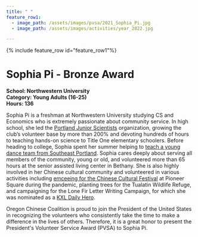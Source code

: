 ```yaml
---
title: " "
feature_row1:
  - image_path: /assets/images/pvsa/2021_Sophia_Pi.jpg
  - image_path: /assets/images/activities/year_2022.jpg

---
```


{% include feature_row id="feature_row1"%}

# Sophia Pi - Bronze Award

**School: Northwestern University**  
**Category: Young Adults (16-25)**  
**Hours: 136**  

Sophia Pi is a freshman at Northwestern University studying CS and Economics who is extremely passionate about community service. In high school, she led the [Portland Junior Scientists](https://sites.google.com/jesuitmail.org/jesuitclubs/clubs/portland-junior-scientist) organization, growing the club’s volunteer base by more than 200% and devoting hundreds of hours to teaching hands-on science to Title One elementary schoolers. Before heading to college, Sophia spent her summer helping to [teach a young dance team from Southeast Portland](https://pdxchinese.org/se_dance_class_07092022/). Sophia cares deeply about serving all members of the community, young or old, and volunteered more than 65 hours at the senior assisted living center in Bethany. She is also highly involved in her Chinese cultural community and volunteered in various activities including [emceeing for the Chinese Cultural Festival](https://pdxchinese.org/chinesefestival/chinesefestival_2021/) at Pioneer Square during the pandemic, planting trees for the Tualatin Wildlife Refuge, and campaigning for the Lone Fir Letter Writing Campaign, for which she was nominated as a [KXL Daily Hero](https://content.libsyn.com/p/1/1/7/117cfa32f1e40847/HERO_041421.mp3?c_id=100860863&cs_id=100860863&response-content-type=audio%2Fmpeg&Expires=1672374704&Signature=C8gG9KoMx~ivcTbXC4glW2rJySj52cy8Ogi0XilBa0nYYBg~W37ixOUhoLqeLY~dDdbxb4i1UlrWbFoEr~0dVqw~~tpRWQMdAi1XAtiBZZoMI6ywEp8lRMLcc7RQal5LRgUEr-z4zQS8XPXqyegZrX7riSpWmdDWosbQgKtH-3mCtsn1zOvSjQt8uCvUVXq27WVpNMBY-Kx7xc731nmqBZl7LANXJIDb0ee0gm8gMCE4Dq308PJhIiwSeXOVWgJXnzwZnlesbx3W0HrpPhqX8FUuYxrZDS672tMmV27Yrjv5R~DZBTTzUNtnXkX~8QyBkGLG2~3dqCYD7JbUQZIeSQ__&Key-Pair-Id=K1YS7LZGUP96OI).

Oregon Chinese Coalition is proud to join the President of the United States in recognizing the volunteers who consistently take the time to make a difference in the lives of others. Therefore, it is a great honor to present the President's Volunteer Service Award (PVSA) to Sophia Pi.
